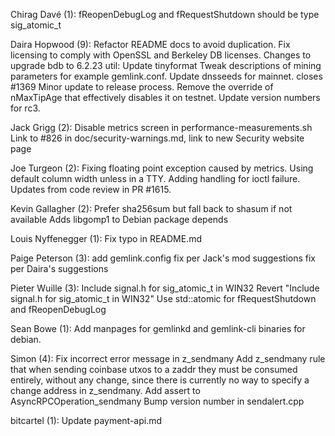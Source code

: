 Chirag Davé (1):
fReopenDebugLog and fRequestShutdown should be type sig_atomic_t

Daira Hopwood (9):
Refactor README docs to avoid duplication.
Fix licensing to comply with OpenSSL and Berkeley DB licenses.
Changes to upgrade bdb to 6.2.23
util: Update tinyformat
Tweak descriptions of mining parameters for example gemlink.conf.
Update dnsseeds for mainnet. closes #1369
Minor update to release process.
Remove the override of nMaxTipAge that effectively disables it on testnet.
Update version numbers for rc3.

Jack Grigg (2):
Disable metrics screen in performance-measurements.sh
Link to #826 in doc/security-warnings.md, link to new Security website page

Joe Turgeon (2):
Fixing floating point exception caused by metrics. Using default column width unless in a TTY.
Adding handling for ioctl failure. Updates from code review in PR #1615.

Kevin Gallagher (2):
Prefer sha256sum but fall back to shasum if not available
Adds libgomp1 to Debian package depends

Louis Nyffenegger (1):
Fix typo in README.md

Paige Peterson (3):
add gemlink.config
fix per Jack's mod suggestions
fix per Daira's suggestions

Pieter Wuille (3):
Include signal.h for sig_atomic_t in WIN32
Revert "Include signal.h for sig_atomic_t in WIN32"
Use std::atomic for fRequestShutdown and fReopenDebugLog

Sean Bowe (1):
Add manpages for gemlinkd and gemlink-cli binaries for debian.

Simon (4):
Fix incorrect error message in z_sendmany
Add z_sendmany rule that when sending coinbase utxos to a zaddr they must be consumed entirely, without any change, since there is currently no way to specify a change address in z_sendmany.
Add assert to AsyncRPCOperation_sendmany
Bump version number in sendalert.cpp

bitcartel (1):
Update payment-api.md
